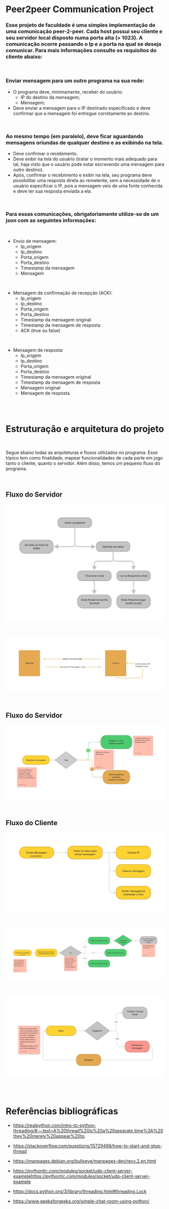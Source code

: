 # Peer2peer Communication Project


### Esse projeto de faculdade é uma simples implementação de uma comunicação peer-2-peer. Cada host possui seu cliente e seu servidor local disposto numa porta alta (> 1023). A comunicação ocorre passando o Ip e a porta na qual se deseja comunicar. Para mais informações consulte <b>os requisitos do cliente</b> abaixo:

<br/>

### Enviar mensagem para um outro programa na sua rede:

- O programa deve, minimamente, receber do usuário: 
    - IP do destino da mensagem; 
    - Mensagem; 
- Deve enviar a mensagem para o IP destinado especificado e deve confirmar que a mensagem foi entregue corretamente ao destino. 

<br/>

### Ao  mesmo  tempo  (em  paralelo),  deve  ficar  aguardando  mensagens  oriundas  de qualquer destino e as exibindo na tela. 

- Deve confirmar o recebimento. 
- Deve exibir na tela do usuário (tratar o momento mais adequado para tal, 
haja visto que o usuário pode estar escrevendo uma mensagem para outro 
destino). 
- Após,  confirmar  o  recebimento  e  exibir  na  tela,  seu  programa  deve 
possibilitar  uma  resposta  direta  ao  remetente,  sem  a  necessidade  de  o 
usuário especificar o IP, pois a mensagem veio de uma fonte conhecida e 
deve ter sua resposta enviada a ela. 

<br/>

### Para  essas  comunicações,  obrigatoriamente  utilize-se  de  um  json  com  as  seguintes informações: 

<br/>

- Envio de mensagem: 
    - Ip_origem 
    - Ip_destino 
    - Porta_origem 
    - Porta_destino 
    - Timestamp da mensagem 
    - Mensagem 
 
 <br/>

- Mensagem de confirmação de recepção (ACK): 
    - Ip_origem 
    - Ip_destino 
    - Porta_origem 
    - Porta_destino 
    - Timestamp da mensagem original 
    - Timestamp da mensagem de resposta 
    - ACK (true ou false) 

 <br/>

- Mensagem de resposta: 
    - Ip_origem 
    - Ip_destino 
    - Porta_origem 
    - Porta_destino 
    - Timestamp da mensagem original 
    - Timestamp da mensagem de resposta 
    - Mensagem original 
    - Mensagem de resposta 

<br/>
<br/>

# Estruturação e arquitetura do projeto

<br/>

Segue abaixo todas as arquiteturas e fluxos utilizados no programa. Esse tópico tem como finalidade, mapear funcionalidades de cada parte em jogo tanto o cliente, quanto o servidor. Além disso, temos um pequeno fluxo do programa.

<br/>

## Fluxo do Servidor

![Fluxo do programa](./assets/images/flowchart.png)


<br/>

![Fluxo do programa](./assets/images/requirements.png)

<br/>

## Fluxo do Servidor

![Fluxo do servidor](./assets/images/sv.png)

<br/>

## Fluxo do Cliente

![Fluxo do cliente](./assets/images/client1.png)

<br/>

![Fluxo do cliente](./assets/images/client2.png)

<br/>

![Fluxo do cliente](./assets/images/client3.png)

<br/>

<br/>

# Referências bibliográficas


- https://realpython.com/intro-to-python-threading/#:~:text=A%20thread%20is%20a%20separate,time%3A%20they%20merely%20appear%20to.

- https://stackoverflow.com/questions/15729498/how-to-start-and-stop-thread

- https://manpages.debian.org/bullseye/manpages-dev/recv.2.en.html

- https://pythontic.com/modules/socket/udp-client-server-examplehttps://pythontic.com/modules/socket/udp-client-server-example

- https://docs.python.org/3/library/threading.html#threading.Lock

- https://www.geeksforgeeks.org/simple-chat-room-using-python/ 
